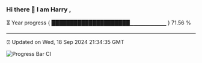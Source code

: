 ### Hi there 👋 I am Harry , 

⏳ Year progress { █████████████████████▁▁▁▁▁▁▁▁▁ } 71.56 %

---

⏰ Updated on Wed, 18 Sep 2024 21:34:35 GMT

![Progress Bar CI](https://github.com/duykhang68/duykhang68/workflows/Progress%20Bar%20CI/badge.svg)
